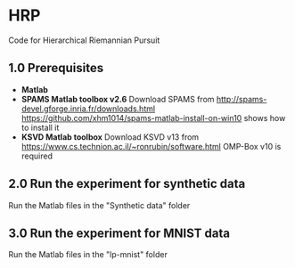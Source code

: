 # HRP
Code for Hierarchical Riemannian Pursuit

## 1.0 Prerequisites
+ **Matlab**
+ **SPAMS Matlab toolbox v2.6**
Download SPAMS from  http://spams-devel.gforge.inria.fr/downloads.html 
https://github.com/xhm1014/spams-matlab-install-on-win10 shows how to install it
+ **KSVD Matlab toolbox**
Download KSVD v13 from https://www.cs.technion.ac.il/~ronrubin/software.html
OMP-Box v10 is required

## 2.0 Run the experiment for synthetic data
Run the Matlab files in the "Synthetic data" folder

## 3.0 Run the experiment for MNIST data
Run the Matlab files in the "lp-mnist" folder
